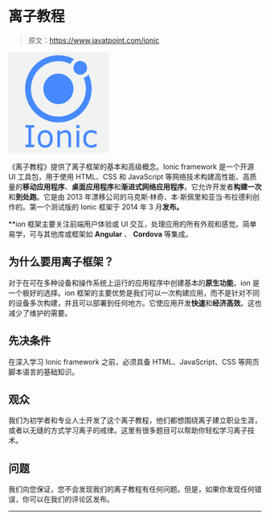 # 离子教程

> 原文：<https://www.javatpoint.com/ionic>

![Ionic Tutorial](img/6198005af814af450ae8148e6b69d571.png)

《离子教程》提供了离子框架的基本和高级概念。Ionic framework 是一个开源 UI 工具包，用于使用 HTML、CSS 和 JavaScript 等网络技术构建高性能、高质量的**移动应用程序**、**桌面应用程序**和**渐进式网络应用程序**。它允许开发者**构建一次**和**到处跑**。它是由 2013 年漂移公司的马克斯·林奇、本·斯佩里和亚当·布拉德利创作的。第一个测试版的 Ionic 框架于 2014 年 3 月**发布。**

 **ion 框架主要关注前端用户体验或 UI 交互，处理应用的所有外观和感觉。简单易学，可与其他库或框架如 **Angular** 、 **Cordova** 等集成。

## 为什么要用离子框架？

对于在可在多种设备和操作系统上运行的应用程序中创建基本的**原生功能**，ion 是一个极好的选择。ion 框架的主要优势是我们可以一次构建应用，而不是针对不同的设备多次构建，并且可以部署到任何地方。它使应用开发**快速**和**经济高效**。这也减少了维护的需要。

## 先决条件

在深入学习 Ionic framework 之前，必须具备 HTML、JavaScript、CSS 等网页脚本语言的基础知识。

## 观众

我们为初学者和专业人士开发了这个离子教程，他们都想围绕离子建立职业生涯，或者以无缝的方式学习离子的戒律。这里有很多题目可以帮助你轻松学习离子技术。

## 问题

我们向您保证，您不会发现我们的离子教程有任何问题。但是，如果你发现任何错误，你可以在我们的评论区发布。

* * ***